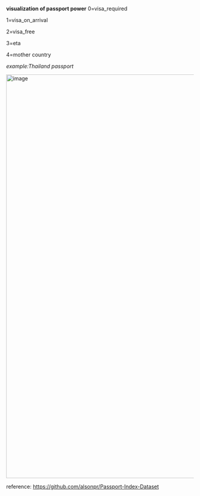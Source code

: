 
**visualization of passport power**
0=visa_required

1=visa_on_arrival

2=visa_free

3=eta

4=mother country


*example:Thailand passport*

<img width="1086" alt="image" src="https://github.com/yangkang5303/passport_power_vis/assets/13623325/08799068-4986-467b-8f7e-7f5606326e0b">


reference:
https://github.com/alsonpr/Passport-Index-Dataset
